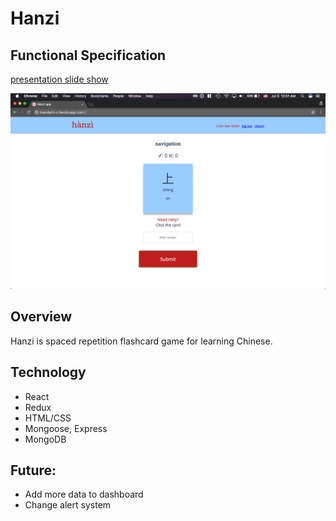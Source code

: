 # Hanzi

## Functional Specification
[presentation slide show](https://docs.google.com/presentation/d/103c-r7qpS5HwX3zPI1LMWO5t8-jG2ScPfdMoFK8n7Rs/edit#slide=id.g21ca4a0167_0_228)

![hanzi](https://github.com/cfv7/hanzi/blob/master/media/question-page.png)

## Overview
Hanzi is spaced repetition flashcard game for learning Chinese.

## Technology
* React
* Redux
* HTML/CSS
* Mongoose, Express
* MongoDB

## Future:
* Add more data to dashboard
* Change alert system